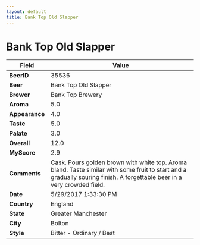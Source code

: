 ```yaml
---
layout: default
title: Bank Top Old Slapper
---
```


# Bank Top Old Slapper

| Field         | Value     |
|---------------|-----------|
| **BeerID** | 35536 |
| **Beer** | Bank Top Old Slapper |
| **Brewer** | Bank Top Brewery |
| **Aroma** | 5.0 |
| **Appearance** | 4.0 |
| **Taste** | 5.0 |
| **Palate** | 3.0 |
| **Overall** | 12.0 |
| **MyScore** | 2.9 |
| **Comments** | Cask. Pours golden brown with white top. Aroma bland. Taste similar with some fruit to start and a gradually souring finish. A forgettable beer in a very crowded field. |
| **Date** | 5/29/2017 1:33:30 PM |
| **Country** | England |
| **State** | Greater Manchester |
| **City** | Bolton |
| **Style** | Bitter - Ordinary / Best |
